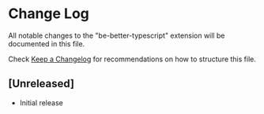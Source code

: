 # Change Log

All notable changes to the "be-better-typescript" extension will be documented in this file.

Check [Keep a Changelog](http://keepachangelog.com/) for recommendations on how to structure this file.

## [Unreleased]

- Initial release